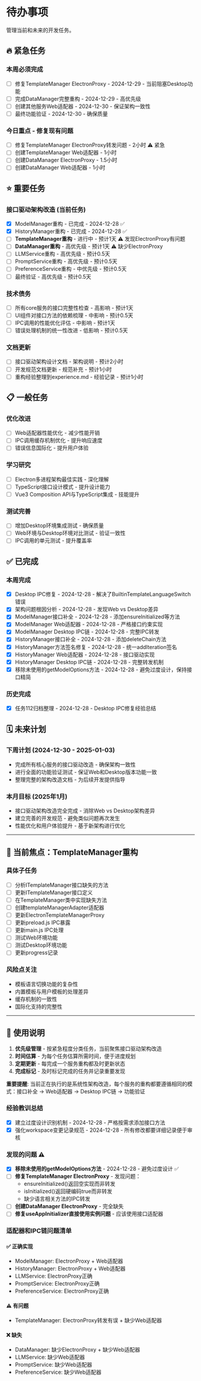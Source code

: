# 待办事项

管理当前和未来的开发任务。

## 🔥 紧急任务

### 本周必须完成
- [ ] 修复TemplateManager ElectronProxy - 2024-12-29 - 当前阻塞Desktop功能
- [ ] 完成DataManager完整重构 - 2024-12-29 - 高优先级
- [ ] 创建其他服务Web适配器 - 2024-12-30 - 保证架构一致性
- [ ] 最终功能验证 - 2024-12-30 - 确保质量

### 今日重点 - 修复现有问题
- [ ] 修复TemplateManager ElectronProxy转发问题 - 2小时 ⚠️ 紧急
- [ ] 创建TemplateManager Web适配器 - 1小时
- [ ] 创建DataManager ElectronProxy - 1.5小时  
- [ ] 创建DataManager Web适配器 - 1小时

## ⭐ 重要任务

### 接口驱动架构改造 (当前任务)
- [x] ModelManager重构 - 已完成 - 2024-12-28 ✅
- [x] HistoryManager重构 - 已完成 - 2024-12-28 ✅  
- [ ] **TemplateManager重构** - 进行中 - 预计1天 ⚠️ 发现ElectronProxy有问题
- [ ] **DataManager重构** - 高优先级 - 预计1天 ⚠️ 缺少ElectronProxy
- [ ] LLMService重构 - 高优先级 - 预计0.5天
- [ ] PromptService重构 - 高优先级 - 预计0.5天
- [ ] PreferenceService重构 - 中优先级 - 预计0.5天
- [ ] 最终验证 - 高优先级 - 预计0.5天

### 技术债务
- [ ] 所有core服务的接口完整性检查 - 高影响 - 预计1天
- [ ] UI组件对接口方法的依赖梳理 - 中影响 - 预计0.5天  
- [ ] IPC调用的性能优化评估 - 中影响 - 预计1天
- [ ] 错误处理机制的统一性改进 - 低影响 - 预计0.5天

### 文档更新
- [ ] 接口驱动架构设计文档 - 架构说明 - 预计2小时
- [ ] 开发规范文档更新 - 规范补充 - 预计1小时
- [ ] 重构经验整理到experience.md - 经验记录 - 预计1小时

## 📋 一般任务

### 优化改进
- [ ] Web适配器性能优化 - 减少性能开销
- [ ] IPC调用缓存机制优化 - 提升响应速度
- [ ] 错误信息国际化 - 提升用户体验

### 学习研究
- [ ] Electron多进程架构最佳实践 - 深化理解
- [ ] TypeScript接口设计模式 - 提升设计能力
- [ ] Vue3 Composition API与TypeScript集成 - 技能提升

### 测试完善
- [ ] 增加Desktop环境集成测试 - 确保质量
- [ ] Web环境与Desktop环境对比测试 - 验证一致性
- [ ] IPC调用的单元测试 - 提升覆盖率

## ✅ 已完成

### 本周完成
- [x] Desktop IPC修复 - 2024-12-28 - 解决了BuiltinTemplateLanguageSwitch错误
- [x] 架构问题根因分析 - 2024-12-28 - 发现Web vs Desktop差异
- [x] ModelManager接口补全 - 2024-12-28 - 添加ensureInitialized等方法
- [x] ModelManager Web适配器 - 2024-12-28 - 严格接口约束实现
- [x] ModelManager Desktop IPC链 - 2024-12-28 - 完整IPC转发
- [x] HistoryManager接口补全 - 2024-12-28 - 添加deleteChain方法
- [x] HistoryManager方法签名修复 - 2024-12-28 - 统一addIteration签名
- [x] HistoryManager Web适配器 - 2024-12-28 - 接口驱动实现
- [x] HistoryManager Desktop IPC链 - 2024-12-28 - 完整转发机制
- [x] 移除未使用的getModelOptions方法 - 2024-12-28 - 避免过度设计，保持接口精简

### 历史完成
- [x] 任务112归档整理 - 2024-12-28 - Desktop IPC修复经验总结

## 🗓️ 未来计划

### 下周计划 (2024-12-30 - 2025-01-03)
- 完成所有核心服务的接口驱动改造 - 确保架构一致性
- 进行全面的功能验证测试 - 保证Web和Desktop版本功能一致
- 整理完整的架构改造文档 - 为后续开发提供指导

### 本月目标 (2025年1月)
- 接口驱动架构改造完全完成 - 消除Web vs Desktop架构差异
- 建立完善的开发规范 - 避免类似问题再次发生
- 性能优化和用户体验提升 - 基于新架构进行优化

---

## 🎯 当前焦点：TemplateManager重构

### 具体子任务
- [ ] 分析ITemplateManager接口缺失的方法
- [ ] 更新ITemplateManager接口定义
- [ ] 在TemplateManager类中实现缺失方法
- [ ] 创建templateManagerAdapter适配器
- [ ] 更新ElectronTemplateManagerProxy
- [ ] 更新preload.js IPC暴露
- [ ] 更新main.js IPC处理
- [ ] 测试Web环境功能
- [ ] 测试Desktop环境功能
- [ ] 更新progress记录

### 风险点关注
- 模板语言切换功能的复杂性
- 内置模板与用户模板的处理差异
- 缓存机制的一致性
- 国际化支持的完整性

---

## 📝 使用说明

1. **优先级管理** - 按紧急程度分类任务，当前聚焦接口驱动架构改造
2. **时间估算** - 为每个任务估算所需时间，便于进度规划
3. **定期更新** - 每完成一个服务重构都及时更新状态
4. **完成标记** - 及时标记完成的任务并记录重要发现

**重要提醒**: 当前正在执行的是系统性架构改造，每个服务的重构都要遵循相同的模式：接口补全 → Web适配器 → Desktop IPC链 → 功能验证

### 经验教训总结
- [x] 建立过度设计识别机制 - 2024-12-28 - 严格按需求添加接口方法
- [x] 强化workspace变更记录规范 - 2024-12-28 - 所有修改都要详细记录便于审核

### 发现的问题 ⚠️
- [x] **移除未使用的getModelOptions方法** - 2024-12-28 - 避免过度设计 ✅
- [ ] **修复TemplateManager ElectronProxy** - 发现问题：
  - ensureInitialized()返回空实现而非转发
  - isInitialized()返回硬编码true而非转发  
  - 缺少语言相关方法的IPC转发
- [ ] **创建DataManager ElectronProxy** - 完全缺失
- [ ] **修复useAppInitializer直接使用实例问题** - 应该使用接口适配器

### 适配器和IPC链问题清单
#### ✅ 正确实现
- ModelManager: ElectronProxy + Web适配器 
- HistoryManager: ElectronProxy + Web适配器
- LLMService: ElectronProxy正确
- PromptService: ElectronProxy正确  
- PreferenceService: ElectronProxy正确

#### ⚠️ 有问题
- TemplateManager: ElectronProxy转发有误 + 缺少Web适配器

#### ❌ 缺失
- DataManager: 缺少ElectronProxy + 缺少Web适配器
- LLMService: 缺少Web适配器
- PromptService: 缺少Web适配器
- PreferenceService: 缺少Web适配器
